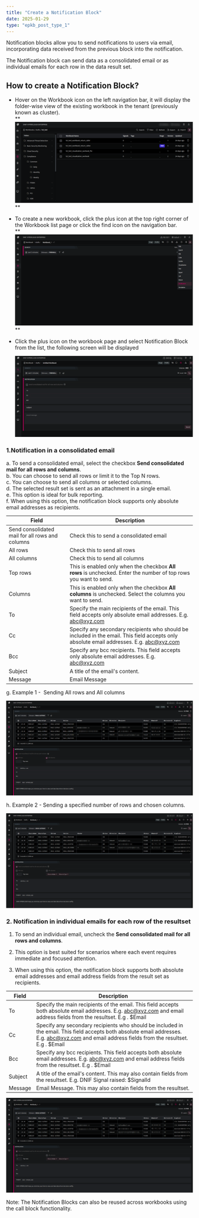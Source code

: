 ```yaml
---
title: "Create a Notification Block"
date: 2025-01-29
type: "epkb_post_type_1"
---
```


  
Notification blocks allow you to send notifications to users via email, incorporating data received from the previous block into the notification.

The Notification block can send data as a consolidated email or as individual emails for each row in the data result set.

## **How to create a Notification Block?**

- Hover on the Workbook icon on the left navigation bar, it will display the folder-wise view of the existing workbook in the tenant (previously known as cluster).  
    **  
    ![](./images-Create%20a%20Notification%20Block/Create-a-Notification-Block-1.png)**  
      
    

- To create a new workbook, click the plus icon at the top right corner of the Workbook list page or click the find icon on the navigation bar.  
    **  
    ![](./images-Create%20a%20Notification%20Block/Create-a-Notification-Block-2.png)**  
      
    

- Click the plus icon on the workbook page and select Notification Block from the list, the following screen will be displayed  
      
    ![](./images-Create%20a%20Notification%20Block/Create-a-Notification-Block-3.png)

### 1.**Notification in a consolidated email**

a. To send a consolidated email, select the checkbox **Send consolidated mail for all rows and columns**.  
b. You can choose to send all rows or limit it to the Top N rows.  
c. You can choose to send all columns or selected columns.  
d. The selected result set is sent as an attachment in a single email.  
e. This option is ideal for bulk reporting.   
f. When using this option, the notification block supports only absolute email addresses as recipients.

| **Field** | **Description** |
| --- | --- |
| Send consolidated mail for all rows and columns | Check this to send a consolidated email |
| All rows | Check this to send all rows |
| All columns | Check this to send all columns |
| Top rows | This is enabled only when the checkbox **All rows** is unchecked. Enter the number of top rows you want to send. |
| Columns | This is enabled only when the checkbox **All columns** is unchecked. Select the columns you want to send. |
| To | Specify the main recipients of the email. This field accepts only absolute email addresses. E.g. abc@xyz.com |
| Cc | Specify any secondary recipients who should be included in the email. This field accepts only absolute email addresses. E.g. abc@xyz.com |
| Bcc | Specify any bcc recipients. This field accepts only absolute email addresses. E.g. abc@xyz.com |
| Subject | A title of the email's content. |
| Message | Email Message |

g. Example 1 -  Sending All rows and All columns

![](./images-Create%20a%20Notification%20Block/Create-a-Notification-Block-4.png)

h. Example 2 - Sending a specified number of rows and chosen columns.

![](./images-Create%20a%20Notification%20Block/Create-a-Notification-Block-5.webp)

  

### **2\. Notification in individual emails for each row of the resultset**

1. To send an individual email, uncheck the **Send consolidated mail for all rows and columns**.

3. This option is best suited for scenarios where each event requires immediate and focused attention.

5. When using this option, the notification block supports both absolute email addresses and email address fields from the result set as recipients.

| **Field** | **Description** |
| --- | --- |
| To | Specify the main recipients of the email. This field accepts both absolute email addresses. E.g. [abc@xyz.com](mailto:abc@xyz.com) and email address fields from the resultset. E.g . $Email |
| Cc | Specify any secondary recipients who should be included in the email. This field accepts both absolute email addresses. E.g. [abc@xyz.com](mailto:abc@xyz.com) and email address fields from the resultset. E.g . $Email |
| Bcc | Specify any bcc recipients. This field accepts both absolute email addresses. E.g. [abc@xyz.com](mailto:abc@xyz.com) and email address fields from the resultset. E.g . $Email |
| Subject | A title of the email's content. This may also contain fields from the resultset. E.g. DNIF Signal raised: $SignalId |
| Message | Email Message. This may also contain fields from the resultset. |

![](./images-Create%20a%20Notification%20Block/Create-a-Notification-Block-6.webp)

  
Note: The Notification Blocks can also be reused across workbooks using the call block functionality.
